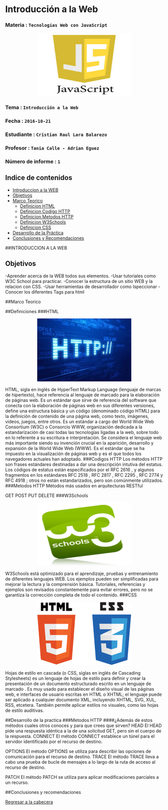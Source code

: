 # Introducción a la Web

### Materia : `Tecnologías Web con JavaScript`

<p align="center">
<img src="https://github.com/crisdiab/Tec_Web_Js/blob/informe/imagenes/JS.jpg" width="300" height="200">
</p>

### Tema : `Introducción a la Web` 
### Fecha : `2016-10-21`
### Estudiante : `Cristian Raul Lara Balarezo`
### Profesor : `Tania Calle - Adrian Eguez`
### Número de informe : `1`

<a name="cabecera"></a>
## Indice de contenidos


- <a href="#tema">Introduccion a la WEB</a>
- <a href="#objetivos">Objetivos</a>
- <a href="#marco-teorico">Marco Teorico</a>
    * <a href="#defhtml">Definicion HTML</a>
    * <a href="#defcodhttp">Definicion Codigo HTTP</a>
    * <a href="#defmethttp">Definicion Metodos HTTP</a>
    * <a href="#defw3">Definicion W3Schools</a>
    * <a href="#defcss">Definicion CSS</a>
- <a href="#desarrollo">Desarrollo de la Práctica</a>
- <a href="#conrec">Conclusiones y Recomendaciones</a> 


<a name="tema"></a>

##INTRODUCCION A LA WEB

<a name="objetivos"></a>
## Objetivos
-Aprender acerca de la WEB todos sus elementos.
-Usar tutoriales como W3C School para practicar.
-Conocer la estructura de un sitio WEB y la relacion con CSS.
-Usar herramientas de desarrollador como Ispeccionar
-Conocer los diferentes Tags para html

<a name = "marco-teorico"></a>
##Marco Teorico 

##Definiciones
<a name = "defhtml"></a>
###HTML
<p align="center">
<img src="https://github.com/crisdiab/Tec_Web_Js/blob/informe/imagenes/http.jpg" width="300" height="200">
</p>
HTML, sigla en inglés de HyperText Markup Language (lenguaje de marcas de hipertexto), hace referencia al lenguaje de marcado para la elaboración de páginas web. Es un estándar que sirve de referencia del software que conecta con la elaboración de páginas web en sus diferentes versiones, define una estructura básica y un código (denominado código HTML) para la definición de contenido de una página web, como texto, imágenes, videos, juegos, entre otros. Es un estándar a cargo del World Wide Web Consortium (W3C) o Consorcio WWW, organización dedicada a la estandarización de casi todas las tecnologías ligadas a la web, sobre todo en lo referente a su escritura e interpretación. Se considera el lenguaje web más importante siendo su invención crucial en la aparición, desarrollo y expansión de la World Wide Web (WWW). Es el estándar que se ha impuesto en la visualización de páginas web y es el que todos los navegadores actuales han adoptado.
<a name = "defcodhttp"></a>
###Codigos HTTP
Los métodos HTTP son frases estándares destinadas a dar una descripción intutiva del estatus. Los códigos de estatus están especificados por el RFC 2616 , y algunos fragmentos en los estándares RFC 2518 , RFC 2817 , RFC 2295 , RFC 2774  y RFC 4918 ; otros no están estandarizados, pero son comúnmente utilizados.
<a name = "defmethttp"></a>
###Metodos HTTP
Métodos más usados en arquitecturas RESTful

GET
POST
PUT
DELETE
<a name = "defw3"></a>
###W3Schools
<p align="center">
<img src="https://github.com/crisdiab/Tec_Web_Js/blob/informe/imagenes/w3.jpg?raw=true" width="300" height="200">
</p>

W3Schools está optimizado para el aprendizaje, pruebas y entrenamiento de diferentes lenguajes WEB. Los ejemplos pueden ser simplificadas para mejorar la lectura y la comprensión básica. Tutoriales, referencias y ejemplos son revisados constantemente para evitar errores, pero no se garantiza la corrección completa de todo el contenido.
<a name = "defcss"></a>
###CSS
<p align="center">
<img src="https://github.com/crisdiab/Tec_Web_Js/blob/informe/imagenes/html_css.png?raw=true" width="300" height="200">
</p>
Hojas de estilo en cascada (o CSS, siglas en inglés de Cascading Stylesheets) es un lenguaje de hojas de estilo para definir y crear la presentación de un documento estructurado escrito en un lenguaje de marcado . Es muy usado para establecer el diseño visual de las páginas web, e interfaces de usuario escritas en HTML o XHTML; el lenguaje puede ser aplicado a cualquier documento XML, incluyendo XHTML, SVG, XUL, RSS, etcetera. También permite aplicar estilos no visuales, como las hojas de estilo auditivas. 

##Desarrollo de la practica
<a name="desarrollo"></a>
###Metodos HTTP
####¿Además de estos métodos cuales otros conoces y para que crees que sirven?
HEAD
El HEAD pide una respuesta idéntica a la de una solicitud GET, pero sin el cuerpo de la respuesta.
CONNECT
El método CONNECT establece un túnel para el servidor identificado por el recurso de destino.

OPTIONS
El método OPTIONS se utiliza para describir las opciones de comunicación para el recurso de destino.
TRACE
El método  TRACE lleva a cabo una prueba de bucle de mensajes a lo largo de la ruta de acceso al recurso de destino.

PATCH
El método PATCH se utiliza para aplicar modificaciones parciales a un recurso.

##Conclusiones y recomendaciones
<a name="conrec"></a>

<a href="#cabecera">Regresar a la cabecera</a>
